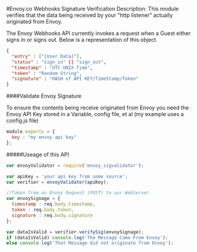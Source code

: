 #Envoy.co Webhooks Signature Verification
Description: This module verifies that the data being received by your "http listener" actually originated from Envoy.

The Envoy Webhooks API currently invokes a request when a Guest either signs in or signs out. Below is a representation of this object.

```json
{
  "entry" : ["{User Data}"],
  "status" : "sign_in" || "sign_out",
  "timestamp" : "UTC UNIX Time",
  "token" : "Random String",
  "signature" : "HASH of API KEY/TimeStamp/Token"
}
```

####Validate Envoy Signature

To ensure the contents being receive originated from Envoy you need the Envoy API Key stored in a Variable, config file, et al (my example uses a config.js file)

```javascript
module.exports = {
  key : "my envoy api key"
};
```

#####Useage of this API

```javascript
var envoyValidator = require('envoy_sigvalidator');

var apiKey = 'your api key from some source';
var verifier = envoyValidator(apiKey);

//Taken from an Envoy Request (POST) to our WebServer
var envoySignage = {
  timestamp : req.body.timestamp,
  token : req.body.token,
  signature : req.body.signature
};

var dataIsValid = verifier.verifySig(envoySignage);
if (dataIsValid) console.log('The Message Came From Envoy');
else console.log('That Message did not originate from Envoy');
```
